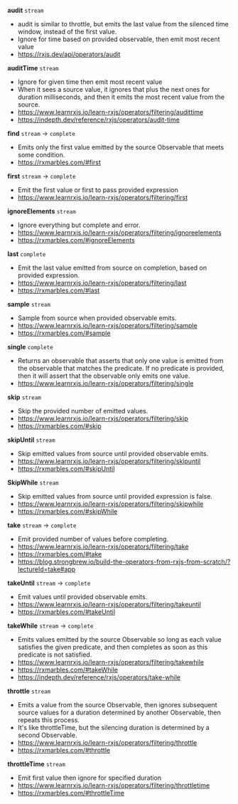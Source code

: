 **audit** `stream`

- audit is similar to throttle, but emits the last value from the silenced time window, instead of the first value.
- Ignore for time based on provided observable, then emit most recent value
- https://rxjs.dev/api/operators/audit

**auditTime** `stream`

- Ignore for given time then emit most recent value
- When it sees a source value, it ignores that plus the next ones for duration milliseconds, and then it emits the most
  recent value from the source.
- https://www.learnrxjs.io/learn-rxjs/operators/filtering/audittime
- https://indepth.dev/reference/rxjs/operators/audit-time


**find**  `stream` -> `complete`

- Emits only the first value emitted by the source Observable that meets some condition.
- https://rxmarbles.com/#first

**first** `stream` -> `complete`

- Emit the first value or first to pass provided expression
- https://www.learnrxjs.io/learn-rxjs/operators/filtering/first

**ignoreElements** `stream`

- Ignore everything but complete and error.
- https://www.learnrxjs.io/learn-rxjs/operators/filtering/ignoreelements
- https://rxmarbles.com/#ignoreElements

**last** `complete`

- Emit the last value emitted from source on completion, based on provided expression.
- https://www.learnrxjs.io/learn-rxjs/operators/filtering/last
- https://rxmarbles.com/#last

**sample**  `stream`

- Sample from source when provided observable emits.
- https://www.learnrxjs.io/learn-rxjs/operators/filtering/sample
- https://rxmarbles.com/#sample

**single**   `complete`

- Returns an observable that asserts that only one value is emitted from the observable that matches the predicate. If
  no predicate is provided, then it will assert that the observable only emits one value.
- https://www.learnrxjs.io/learn-rxjs/operators/filtering/single

**skip** `stream`

- Skip the provided number of emitted values.
- https://www.learnrxjs.io/learn-rxjs/operators/filtering/skip
- https://rxmarbles.com/#skip

**skipUntil** `stream`

- Skip emitted values from source until provided observable emits.
- https://www.learnrxjs.io/learn-rxjs/operators/filtering/skipuntil
- https://rxmarbles.com/#skipUntil

**SkipWhile** `stream`

- Skip emitted values from source until provided expression is false.
- https://www.learnrxjs.io/learn-rxjs/operators/filtering/skipwhile
- https://rxmarbles.com/#skipWhile

**take** `stream` -> `complete`

- Emit provided number of values before completing.
- https://www.learnrxjs.io/learn-rxjs/operators/filtering/take
- https://rxmarbles.com/#take
- https://blog.strongbrew.io/build-the-operators-from-rxjs-from-scratch/?lectureId=take#app

**takeUntil** `stream` -> `complete`

- Emit values until provided observable emits.
- https://www.learnrxjs.io/learn-rxjs/operators/filtering/takeuntil
- https://rxmarbles.com/#takeUntil

**takeWhile** `stream` -> `complete`

- Emits values emitted by the source Observable so long as each value satisfies the given predicate, and then completes
  as soon as this predicate is not satisfied.
- https://www.learnrxjs.io/learn-rxjs/operators/filtering/takewhile
- https://rxmarbles.com/#takeWhile
- https://indepth.dev/reference/rxjs/operators/take-while

**throttle** `stream`

- Emits a value from the source Observable, then ignores subsequent source values for a duration determined by another
  Observable, then repeats this process.
- It's like throttleTime, but the silencing duration is determined by a second Observable.
- https://www.learnrxjs.io/learn-rxjs/operators/filtering/throttle
- https://rxmarbles.com/#throttle

**throttleTime** `stream`

- Emit first value then ignore for specified duration
- https://www.learnrxjs.io/learn-rxjs/operators/filtering/throttletime
- https://rxmarbles.com/#throttleTime


